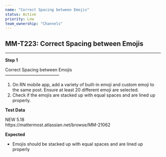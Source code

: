 ```yaml
---
name: "Correct Spacing between Emojis"
status: Active
priority: Low
team_ownership: "Channels"
---
```


## MM-T223: Correct Spacing between Emojis

---

**Step 1**

Correct Spacing between Emojis\
–––––––––––––––––––––––––

1. On RN mobile app, add a variety of built-in emoji and custom emoji to the same post. Ensure at least 20 different emoji are selected.
2. Check if the emojis are stacked up with equal spaces and are lined up properly.

**Test Data**

NEW 5.18\
https\://mattermost.atlassian.net/browse/MM-21062

**Expected**

- Emojis should be stacked up with equal spaces and are lined up properly
